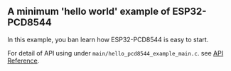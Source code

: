## A minimum 'hello world' example of ESP32-PCD8544

In this example, you ban learn how ESP32-PCD8544 is easy to start.

For detail of API using under `main/hello_pcd8544_example_main.c`. see 
[API Reference](http://esp32-pcd8544.readthedocs.io/en/latest/api-reference/pcd8544/index.html).

